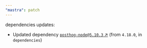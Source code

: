 ```yaml
---
"mastra": patch
---
```

dependencies updates:
  - Updated dependency [`posthog-node@5.10.3` ↗︎](https://www.npmjs.com/package/posthog-node/v/5.10.3) (from `4.18.0`, in `dependencies`)

